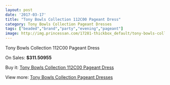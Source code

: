 ```yaml
---
layout: post
date: '2017-03-17'
title: "Tony Bowls Collection 112C00 Pageant Dress"
category: Tony Bowls Collection Pageant Dresses
tags: ["beaded","brand","party","evening","pageant"]
image: http://img.princessan.com/17281-thickbox_default/tony-bowls-collection-112c00-pageant-dress.jpg
---
```

Tony Bowls Collection 112C00 Pageant Dress

On Sales: **$311.50955**
<a href="https://www.princessan.com/en/tony-bowls-collection-pageant-dresses/8153-tony-bowls-collection-112c00-pageant-dress.html"><amp-img layout="responsive" width="600" height="600" src="//img.princessan.com/17281-thickbox_default/tony-bowls-collection-112c00-pageant-dress.jpg" alt="Tony Bowls Collection 112C00 Pageant Dress 0" /></a>
<a href="https://www.princessan.com/en/tony-bowls-collection-pageant-dresses/8153-tony-bowls-collection-112c00-pageant-dress.html"><amp-img layout="responsive" width="600" height="600" src="//img.princessan.com/17284-thickbox_default/tony-bowls-collection-112c00-pageant-dress.jpg" alt="Tony Bowls Collection 112C00 Pageant Dress 1" /></a>
<a href="https://www.princessan.com/en/tony-bowls-collection-pageant-dresses/8153-tony-bowls-collection-112c00-pageant-dress.html"><amp-img layout="responsive" width="600" height="600" src="//img.princessan.com/17283-thickbox_default/tony-bowls-collection-112c00-pageant-dress.jpg" alt="Tony Bowls Collection 112C00 Pageant Dress 2" /></a>
<a href="https://www.princessan.com/en/tony-bowls-collection-pageant-dresses/8153-tony-bowls-collection-112c00-pageant-dress.html"><amp-img layout="responsive" width="600" height="600" src="//img.princessan.com/17282-thickbox_default/tony-bowls-collection-112c00-pageant-dress.jpg" alt="Tony Bowls Collection 112C00 Pageant Dress 3" /></a>

Buy it: [Tony Bowls Collection 112C00 Pageant Dress](https://www.princessan.com/en/tony-bowls-collection-pageant-dresses/8153-tony-bowls-collection-112c00-pageant-dress.html "Tony Bowls Collection 112C00 Pageant Dress")

View more: [Tony Bowls Collection Pageant Dresses](https://www.princessan.com/en/66-tony-bowls-collection-pageant-dresses "Tony Bowls Collection Pageant Dresses")
